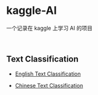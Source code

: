 # kaggle-AI
一个记录在 kaggle 上学习 AI 的项目

<br>

## Text Classification
- [English Text Classification](https://www.kaggle.com/code/tiansztianszs/english-text-classification)

- [Chinese Text Classification](https://www.kaggle.com/code/tiansztianszs/chinese-text-classification)


<br>


## 